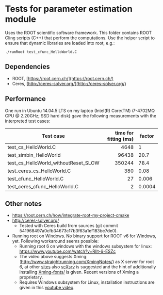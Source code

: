 # Tests for parameter estimation module

Uses the ROOT scientific software framework. This folder contains
ROOT Cling scripts (C++) that perform the computations. Use the
helper script to ensure that dynamic libraries are loaded into root, e.g.:

```
./runRoot test_cfunc_HelloWorld.C
```

## Dependencies

- ROOT, [https://root.cern.ch/](https://root.cern.ch/)
- Ceres, [http://ceres-solver.org/](http://ceres-solver.org/)

## Performance

One run in Ubuntu 14.04.5 LTS on my laptop
(Intel(R) Core(TM) i7-4702MQ CPU @ 2.20GHz; SSD hard disk)
gave the following measurements with the interpreted test cases:

| Test case                            | time for fitting (ms) | factor |
| ---------                            | --------------------: | -----  |
| test_cs_HelloWorld.C                 | 4648                  | 1      |
| test_simbin_HelloWorld               | 96438                 | 20.7   |
| test_cs_HelloWorld_withoutReset_SLOW | 350244                | 78.4   |
| test_ceres_cs_HelloWorld.C           | 380                   | 0.08   |
| test_cfunc_HelloWorld.C              | 27                    | 0.006  |
| test_ceres_cfunc_HelloWorld.C        | 2                     | 0.0004 |

## Other notes

- https://root.cern.ch/how/integrate-root-my-project-cmake
- http://ceres-solver.org/
  - Tested with Ceres build from sources (git commit  541968497a0cfb34673c17b3f63a1ef183be7de0).
- Running root on Windows. No binary support for ROOT v6 for Windows, yet.
  Following workaround seems possible:
  - Running root 6 on windows with the windows subsystem for linux:
    https://www.youtube.com/watch?v=RIIt-6-ESZc
  - The video above suggests Xming (http://www.straightrunning.com/XmingNotes/) as X server for root 6,
    at other [sites](https://medium.com/@blake.leverington/installing-cern-root-under-windows-10-with-subsystem-for-linux-beta-75295defc6d4)
    also [vcXsrv](https://sourceforge.net/projects/vcxsrv/) is suggested and the hint of additionally installing
    [Xming-fonts/](https://sourceforge.net/projects/xming/files/Xming-fonts/) is given. Recent versions of Xming a proprietary.
  - Requires Windows subsystem for Linux, installation instructions are given in this
    [youtube video](https://youtu.be/gkC_HFPr5kE?list=PLkpiwISI-B0pqXbvKWkcQUl9_qbIv9xvq).
